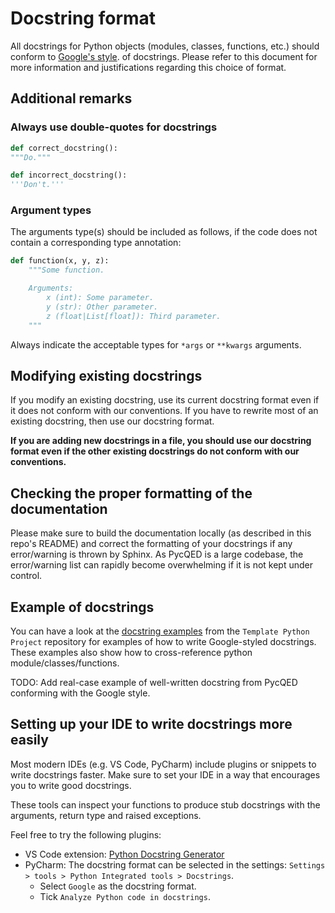 # Docstring format

All docstrings for Python objects (modules, classes, functions, etc.) should
conform to
[Google's style](https://google.github.io/styleguide/pyguide.html#38-comments-and-docstrings).
of docstrings. Please refer to this document for more information and
justifications regarding this choice of format.

## Additional remarks

### Always use double-quotes for docstrings

```python
def correct_docstring():
"""Do."""

def incorrect_docstring():
'''Don't.'''
```

### Argument types

The arguments type(s) should be included as follows, if the code does not
contain a corresponding type annotation:
```python
def function(x, y, z):
    """Some function.

    Arguments:
        x (int): Some parameter.
        y (str): Other parameter.
        z (float|List[float]): Third parameter.
    """
```
Always indicate the acceptable types for `*args` or `**kwargs` arguments.

## Modifying existing docstrings

If you modify an existing docstring, use its current docstring format even if it
does not conform with our conventions. If you have to rewrite most of an
existing docstring, then use our docstring format. 

**If you are adding new docstrings in a file, you should use our docstring format
even if the other existing docstrings do not conform with our conventions.**

## Checking the proper formatting of the documentation

Please make sure to build the documentation locally (as described in this repo's
README) and correct the formatting of your docstrings if any error/warning is
thrown by Sphinx. As PycQED is a large codebase, the error/warning list can
rapidly become overwhelming if it is not kept under control.

## Example of docstrings

You can have a look at the
[docstring examples](https://documentation.qudev.phys.ethz.ch/template_python_project/main/included_source_files/example_class.html)
from the `Template Python Project` repository for examples of how to write
Google-styled docstrings. These examples also show how to cross-reference python
module/classes/functions.

TODO: Add real-case example of well-written docstring from PycQED conforming
with the Google style.

## Setting up your IDE to write docstrings more easily

Most modern IDEs (e.g. VS Code, PyCharm) include plugins or snippets to write
docstrings faster. Make sure to set your IDE in a way that encourages you to
write good docstrings.

These tools can inspect your functions to produce stub docstrings with the
arguments, return type and raised exceptions.

Feel free to try the following plugins:
* VS Code extension: [Python Docstring Generator](https://marketplace.visualstudio.com/items?itemName=njpwerner.autodocstring)
* PyCharm: The docstring format can be selected in the settings:
`Settings > tools > Python Integrated tools > Docstrings`.
  * Select `Google` as the docstring format.
  * Tick `Analyze Python code in docstrings`.
